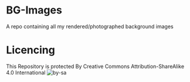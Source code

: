 # BG-Images
A repo containing all my rendered/photographed background images

# Licencing
This Repository is protected By Creative Commons Attribution-ShareAlike 4.0 International
![by-sa](https://github.com/user-attachments/assets/85ca0ff2-dd74-40f2-9546-440b8f578594)
